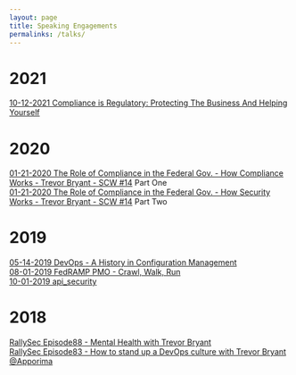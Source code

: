 ```yaml
---
layout: page
title: Speaking Engagements
permalinks: /talks/
---
```


# 2021
[10-12-2021 Compliance is Regulatory: Protecting The Business And Helping Yourself](assets/slides/compliance_is_regulatory.pdf)<br />

# 2020
[01-21-2020 The Role of Compliance in the Federal Gov. - How Compliance Works - Trevor Bryant - SCW #14](https://www.youtube.com/watch?v=Wz43wZFoFAo) Part One<br />
[01-21-2020 The Role of Compliance in the Federal Gov. - How Security Works - Trevor Bryant - SCW #14](https://www.youtube.com/watch?v=qSz3Ek8KxFI) Part Two<br />

# 2019

[05-14-2019 DevOps - A History in Configuration Management](/assets/slides/devops_history_config_mgmt.pdf)<br />
[08-01-2019 FedRAMP PMO - Crawl, Walk, Run](/assets/slides/fedramp_pmo.pdf)<br />
[10-01-2019 api_security](/assets/slides/api_security.pdf)<br />

# 2018

[RallySec Episode88 - Mental Health with Trevor Bryant](https://www.youtube.com/watch?v=8mBbfNpV67k)<br />
[RallySec Episode83 - How to stand up a DevOps culture with Trevor Bryant @Apporima](https://www.youtube.com/watch?v=8j1m657k19A)<br />

